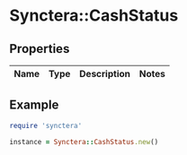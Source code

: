 # Synctera::CashStatus

## Properties

| Name | Type | Description | Notes |
| ---- | ---- | ----------- | ----- |

## Example

```ruby
require 'synctera'

instance = Synctera::CashStatus.new()
```

